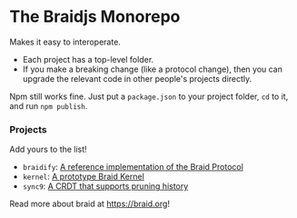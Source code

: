 # The Braidjs Monorepo

Makes it easy to interoperate.

  - Each project has a top-level folder.
  - If you make a breaking change (like a protocol change), then you can
    upgrade the relevant code in other people's projects directly.

Npm still works fine.  Just put a `package.json` to your project folder, `cd`
to it, and run `npm publish`.


### Projects

Add yours to the list!

 - `braidify`: [A reference implementation of the Braid Protocol](braidjs/tree/master/braidify)
 - `kernel`: [A prototype Braid Kernel](braidjs/tree/master/kernel)
 - `sync9`: [A CRDT that supports pruning history](braidjs/tree/master/sync9)

Read more about braid at https://braid.org!

